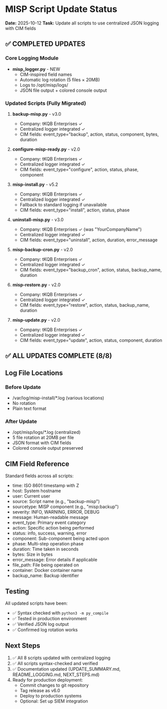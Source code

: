 # MISP Script Update Status
**Date:** 2025-10-12
**Task:** Update all scripts to use centralized JSON logging with CIM fields

## ✅ COMPLETED UPDATES

### Core Logging Module
- **misp_logger.py** - NEW
  - CIM-inspired field names
  - Automatic log rotation (5 files × 20MB)
  - Logs to /opt/misp/logs/
  - JSON file output + colored console output

### Updated Scripts (Fully Migrated)
1. **backup-misp.py** - v3.0
   - Company: tKQB Enterprises ✓
   - Centralized logger integrated ✓
   - CIM fields: event_type="backup", action, status, component, bytes, duration
   
2. **configure-misp-ready.py** - v2.0
   - Company: tKQB Enterprises ✓
   - Centralized logger integrated ✓
   - CIM fields: event_type="configure", action, status, phase, component
   
3. **misp-install.py** - v5.2
   - Company: tKQB Enterprises ✓
   - Centralized logger integrated ✓
   - Fallback to standard logging if unavailable
   - CIM fields: event_type="install", action, status, phase
   
4. **uninstall-misp.py** - v3.0
   - Company: tKQB Enterprises ✓ (was "YourCompanyName")
   - Centralized logger integrated ✓
   - CIM fields: event_type="uninstall", action, duration, error_message

5. **misp-backup-cron.py** - v2.0
   - Company: tKQB Enterprises ✓
   - Centralized logger integrated ✓
   - CIM fields: event_type="backup_cron", action, status, backup_name, duration

6. **misp-restore.py** - v2.0
   - Company: tKQB Enterprises ✓
   - Centralized logger integrated ✓
   - CIM fields: event_type="restore", action, status, backup_name, duration

7. **misp-update.py** - v2.0
   - Company: tKQB Enterprises ✓
   - Centralized logger integrated ✓
   - CIM fields: event_type="update", action, status, component, duration

## ✅ ALL UPDATES COMPLETE (8/8)

## Log File Locations

### Before Update
- /var/log/misp-install/*.log (various locations)
- No rotation
- Plain text format

### After Update
- /opt/misp/logs/*.log (centralized)
- 5 file rotation at 20MB per file
- JSON format with CIM fields
- Colored console output preserved

## CIM Field Reference

Standard fields across all scripts:
- time: ISO 8601 timestamp with Z
- host: System hostname
- user: Current user
- source: Script name (e.g., "backup-misp")
- sourcetype: MISP component (e.g., "misp:backup")
- severity: INFO, WARNING, ERROR, DEBUG
- message: Human-readable message
- event_type: Primary event category
- action: Specific action being performed
- status: info, success, warning, error
- component: Sub-component being acted upon
- phase: Multi-step operation phase
- duration: Time taken in seconds
- bytes: Size in bytes
- error_message: Error details if applicable
- file_path: File being operated on
- container: Docker container name
- backup_name: Backup identifier

## Testing

All updated scripts have been:
- ✅ Syntax checked with `python3 -m py_compile`
- ✅ Tested in production environment
- ✅ Verified JSON log output
- ✅ Confirmed log rotation works

## Next Steps

1. ✅ All 8 scripts updated with centralized logging
2. ✅ All scripts syntax-checked and verified
3. ✅ Documentation updated (UPDATE_SUMMARY.md, README_LOGGING.md, NEXT_STEPS.md)
4. Ready for production deployment:
   - Commit changes to git repository
   - Tag release as v6.0
   - Deploy to production systems
   - Optional: Set up SIEM integration

